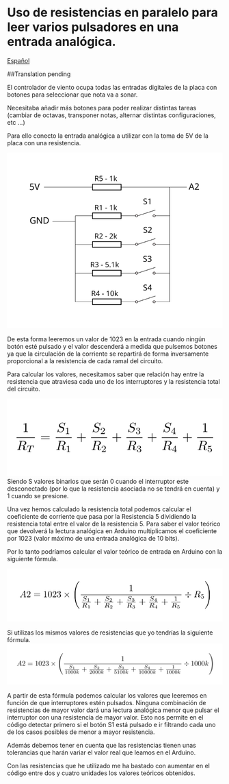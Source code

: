 # Uso de resistencias en paralelo para leer varios pulsadores en una entrada analógica.
<a href="Resistencias.md">Español</a>

##Translation pending  

El controlador de viento ocupa todas las entradas digitales de la placa con botones para seleccionar que nota va a sonar.

Necesitaba añadir más botones para poder realizar distintas tareas (cambiar de octavas, transponer notas, alternar distintas configuraciones, etc ...)

Para ello conecto la entrada analógica a utilizar con la toma de 5V de la placa con una resistencia.

![Resistor wiring scheme](../Img/resistencias.svg)

De esta forma leeremos un valor de 1023 en la entrada cuando ningún botón esté pulsado y el valor descenderá a medida que pulsemos botones ya que la circulación de la corriente se repartirá de forma inversamente proporcional a la resistencia de cada ramal del circuito.

Para calcular los valores, necesitamos saber que relación hay entre la resistencia que atraviesa cada uno de los interruptores y la resistencia total del circuito.

![Total resistance formula](../Img/formula-resistencias.svg)  
Siendo S valores binarios que serán 0 cuando el interruptor este desconectado (por lo que la resistencia asociada no se tendrá en cuenta) y 1 cuando se presione.

Una vez hemos calculado la resistencia total podemos calcular el coeficiente de corriente que pasa por la Resistencia 5 dividiendo la resistencia total entre el valor de la resistencia 5. Para saber el valor teórico que devolverá la lectura analógica en Arduino multiplicamos el coeficiente por 1023 (valor máximo de una entrada analógica de 10 bits).

Por lo tanto podríamos calcular el valor teórico de entrada en Arduino con la siguiente fórmula.

![Analog input value formula](../Img/formula-resistencias2.svg)

Si utilizas los mismos valores de resistencias que yo tendrías la siguiente fórmula.
![Analog input value formula 2](../Img/formula-resistencias3.svg)

A partir de esta fórmula podemos calcular los valores que leeremos en función de que interruptores estén pulsados. Ninguna combinación de resistencias de mayor valor dará una lectura analógica menor que pulsar el interruptor con una resistencia de mayor valor. Esto nos permite en el código detectar primero si el botón S1 está pulsado e ir filtrando cada uno de los casos posibles de menor a mayor resistencia.

Además debemos tener en cuenta que las resistencias tienen unas tolerancias que harán variar el valor real que leamos en el Arduino.

Con las resistencias que he utilizado me ha bastado con aumentar en el código entre dos y cuatro unidades los valores teóricos obtenidos.


